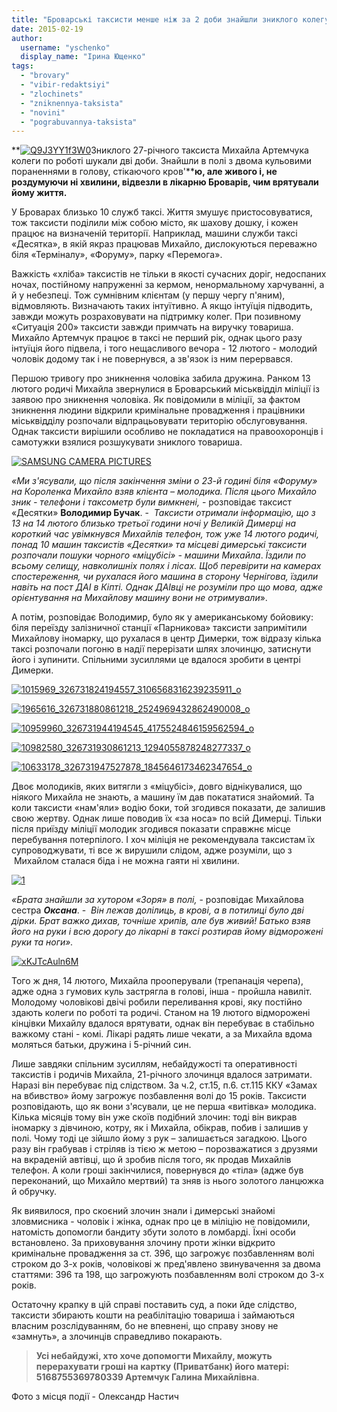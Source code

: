 ```yaml
---
title: "Броварські таксисти менше ніж за 2 доби знайшли зниклого колегу та його кривдника"
date: 2015-02-19
author: 
  username: "yschenko"
  display_name: "Ірина Ющенко"
tags: 
  - "brovary"
  - "vibir-redaktsiyi"
  - "zlochinets"
  - "zniknennya-taksista"
  - "novini"
  - "pograbuvannya-taksista"
---
```


**[![Q9J3YY1f3W0](https://mpz.brovary.org/wp-content/uploads/2015/02/Q9J3YY1f3W0.jpg)](https://mpz.brovary.org/wp-content/uploads/2015/02/Q9J3YY1f3W0.jpg)Зниклого 27-річного таксиста Михайла Артемчука колеги по роботі шукали дві доби. Знайшли в полі з двома кульовими пораненнями в голову, стікаючого кров'****ю, але живого і, не роздумуючи ні хвилини, відвезли в лікарню Броварів, чим врятували йому життя.** 

У Броварах близько 10 служб таксі. Життя змушує пристосовуватися, тож таксисти поділили між собою місто, як шахову дошку, і кожен працює на визначеній території. Наприклад, машини служби таксі «Десятка», в якій якраз працював Михайло, дислокуються переважно біля «Терміналу», «Форуму», парку «Перемога».

Важкість «хліба» таксистів не тільки в якості сучасних доріг, недоспаних ночах, постійному напруженні за кермом, ненормальному харчуванні, а й у небезпеці. Тож сумнівним клієнтам (у першу чергу п'яним), відмовляють. Визначають таких інтуїтивно. А якщо інтуїція підводить, завжди можуть розраховувати на підтримку колег. При позивному «Ситуація 200» таксисти завжди примчать на виручку товариша. Михайло Артемчук працює в таксі не перший рік, однак цього разу інтуїція його підвела, і того нещасливого вечора - 12 лютого - молодий чоловік додому так і не повернувся, а зв'язок із ним перервався.

Першою тривогу про зникнення чоловіка забила дружина. Ранком 13 лютого родичі Михайла звернулися в Броварський міськвідділ міліції із заявою про зникнення чоловіка. Як повідомили в міліції, за фактом зникнення людини відкрили кримінальне провадження і працівники міськвідділу розпочали відпрацьовувати територію обслуговування. Однак таксисти вирішили особливо не покладатися на правоохоронців і самотужки взялися розшукувати зниклого товариша.

[![SAMSUNG CAMERA PICTURES](https://mpz.brovary.org/wp-content/uploads/2015/02/22.jpg)](https://mpz.brovary.org/wp-content/uploads/2015/02/22.jpg)

_«Ми з'ясували, що після закінчення зміни о 23-й годині біля «Форуму» на Короленка Михайло взяв клієнта – молодика. Після цього Михайло зник - телефони і таксометр були вимкнені,_ - розповідає таксист «Десятки» **Володимир Бучак**. -  _Таксисти отримали інформацію, що з 13 на 14 лютого близько третьої години ночі у Великій Димерці на короткий час увімкнувся Михайлів телефон, тож уже 14 лютого родичі, понад 10 машин таксистів «Десятки» та місцеві димерські таксисти розпочали пошуки чорного «міцубісі» - машини Михайла_. _Їздили по всьому селищу, навколишніх полях і лісах. Щоб перевірити на камерах спостереження, чи рухалася його машина в сторону Чернігова, їздили навіть на пост ДАІ в Кіпті. Однак ДАІвці не розуміли про що мова, адже орієнтування на Михайлову машину вони не отримували_».

А потім, розповідає Володимир, було як у американському бойовику: біля переїзду залізничної станції «Парникова» таксисти запримітили Михайлову іномарку, що рухалася в центр Димерки, тож відразу кілька таксі розпочали погоню в надії перерізати шлях злочинцю, затиснути його і зупинити. Спільними зусиллями це вдалося зробити в центрі Димерки.

[![1015969_326731824194557_3106568316239235911_o](https://mpz.brovary.org/wp-content/uploads/2015/02/1015969_326731824194557_3106568316239235911_o.jpg)](https://mpz.brovary.org/wp-content/uploads/2015/02/1015969_326731824194557_3106568316239235911_o.jpg)

[![1965616_326731880861218_2524969432862490008_o](https://mpz.brovary.org/wp-content/uploads/2015/02/1965616_326731880861218_2524969432862490008_o.jpg)](https://mpz.brovary.org/wp-content/uploads/2015/02/1965616_326731880861218_2524969432862490008_o.jpg)

[![10959960_326731944194545_4175524846159562594_o](https://mpz.brovary.org/wp-content/uploads/2015/02/10959960_326731944194545_4175524846159562594_o.jpg)](https://mpz.brovary.org/wp-content/uploads/2015/02/10959960_326731944194545_4175524846159562594_o.jpg)

[![10982580_326731930861213_1294055878248277337_o](https://mpz.brovary.org/wp-content/uploads/2015/02/10982580_326731930861213_1294055878248277337_o.jpg)](https://mpz.brovary.org/wp-content/uploads/2015/02/10982580_326731930861213_1294055878248277337_o.jpg)

[![10633178_326731947527878_1845646173462347654_o](https://mpz.brovary.org/wp-content/uploads/2015/02/10633178_326731947527878_1845646173462347654_o.jpg)](https://mpz.brovary.org/wp-content/uploads/2015/02/10633178_326731947527878_1845646173462347654_o.jpg)

Двоє молодиків, яких витягли з «міцубісі», довго віднікувалися, що ніякого Михайла не знають, а машину їм дав покататися знайомий. Та коли таксисти «нам'яли» водію боки, той згодився показати, де залишив свою жертву. Однак лише поводив їх «за носа» по всій Димерці. Тільки після приїзду міліції молодик згодився показати справжнє місце перебування потерпілого. І хоч міліція не рекомендувала таксистам їх супроводжувати, ті все ж вирушили слідом, адже розуміли, що з  Михайлом сталася біда і не можна гаяти ні хвилини.

[![1](https://mpz.brovary.org/wp-content/uploads/2015/02/13.jpg)](https://mpz.brovary.org/wp-content/uploads/2015/02/13.jpg)

_«Брата знайшли за хутором «Зоря» в полі,_ - розповідає Михайлова сестра **_Оксана_**. -  _Він лежав долілиць, в крові, а в потилиці було дві дірки. Брат важко дихав, точніше хрипів, але був живий! Батько взяв його на руки і всю дорогу до лікарні в таксі розтирав йому відморожені руки та ноги»._

[![xKJTcAuln6M](https://mpz.brovary.org/wp-content/uploads/2015/02/xKJTcAuln6M.jpg)](https://mpz.brovary.org/wp-content/uploads/2015/02/xKJTcAuln6M.jpg)

Того ж дня, 14 лютого, Михайла прооперували (трепанація черепа), адже одна з гумових куль застрягла в голові, інша - пройшла навиліт. Молодому чоловікові двічі робили переливання крові, яку постійно здають колеги по роботі та родичі. Станом на 19 лютого відморожені кінцівки Михайлу вдалося врятувати, однак він перебуває в стабільно важкому стані - комі. Лікарі радять лише чекати, а за Михайла вдома моляться батьки, дружина і 5-річний син.

Лише завдяки спільним зусиллям, небайдужості та оперативності таксистів і родичів Михайла, 21-річного злочинця вдалося затримати. Наразі він перебуває під слідством. За ч.2, ст.15, п.6. ст.115 ККУ «Замах на вбивство» йому загрожує позбавлення волі до 15 років. Таксисти розповідають, що як вони з'ясували, це не перша «витівка» молодика. Кілька місяців тому він уже скоїв подібний злочин: тоді він викрав іномарку з дівчиною, котру, як і Михайла, обікрав, побив і залишив у полі. Чому тоді це зійшло йому з рук – залишається загадкою. Цього разу він грабував і стріляв із тією ж метою – порозважатися з друзями на вкраденій автівці, що й зробив після того, як продав Михайлів телефон. А коли гроші закінчилися, повернувся до «тіла» (адже був переконаний, що Михайло мертвий) та зняв із нього золотого ланцюжка й обручку.

Як виявилося, про скоєний злочин знали і димерські знайомі зловмисника - чоловік і жінка, однак про це в міліцію не повідомили, натомість допомогли бандиту збути золото в ломбарді. Їхні особи встановлено. За приховування злочину проти жінки відкрито кримінальне провадження за ст. 396, що загрожує позбавленням волі строком до 3-х років, чоловікові ж пред'явлено звинувачення за двома статтями: 396 та 198, що загрожують позбавленням волі строком до 3-х років.

Остаточну крапку в цій справі поставить суд, а поки йде слідство, таксисти збирають кошти на реабілітацію товариша і займаються власним розслідуванням, бо не впевнені, що справу знову не «замнуть», а злочинців справедливо покарають.

> **Усі небайдужі, хто хоче допомогти Михайлу, можуть перерахувати гроші на картку (Приватбанк) його матері:  5168755369780339 Артемчук Галина Михайлівна**.

Фото з місця події - Олександр Настич
